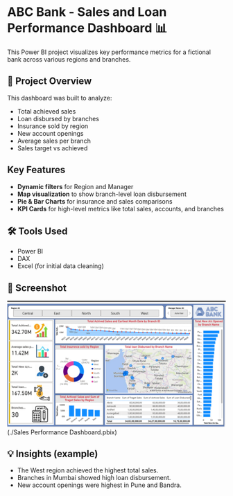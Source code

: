
# ABC Bank - Sales and Loan Performance Dashboard 📊

This Power BI project visualizes key performance metrics for a fictional bank across various regions and branches.

## 📌 Project Overview

This dashboard was built to analyze:
- Total achieved sales
- Loan disbursed by branches
- Insurance sold by region
- New account openings
- Average sales per branch
- Sales target vs achieved

## Key Features

- **Dynamic filters** for Region and Manager
- **Map visualization** to show branch-level loan disbursement
- **Pie & Bar Charts** for insurance and sales comparisons
- **KPI Cards** for high-level metrics like total sales, accounts, and branches

## 🛠 Tools Used

- Power BI
- DAX
- Excel (for initial data cleaning)

 ## 📸 Screenshot

![Dashboard Screenshot](./Dashboard.png)
(./Sales Performance Dashboard.pbix)

## 💡 Insights (example)

- The West region achieved the highest total sales.
- Branches in Mumbai showed high loan disbursement.
- New account openings were highest in Pune and Bandra.
